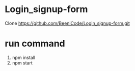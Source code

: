 # Login_signup-form
Clone https://github.com/BeeniCode/Login_signup-form.git
# run command
1. npm install
2. npm start

